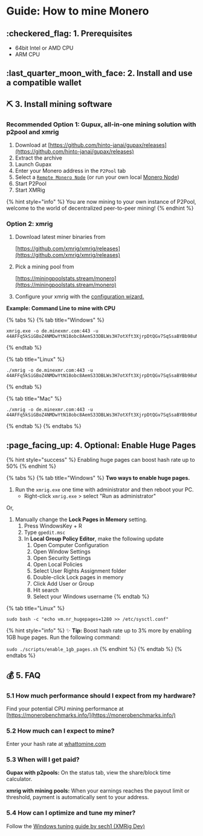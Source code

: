 # Guide: How to mine Monero

## :checkered\_flag: 1. Prerequisites

* 64bit Intel or AMD CPU
* ARM CPU

## :last\_quarter\_moon\_with\_face: 2. Install and use a compatible wallet

## :pick: 3. Install mining software

### Recommended Option 1: Gupux, all-in-one mining solution with p2pool and xmrig

1. Download at [https://github.com/hinto-janai/gupax/releases](https://github.com/hinto-janai/gupax/releases)
2. Extract the archive
3. Launch Gupax
4. Enter your Monero address in the `P2Pool` tab
5. Select a [`Remote Monero Node`](https://github.com/hinto-janai/gupax#remote-monero-nodes) (or run your own local [Monero Node](https://github.com/hinto-janai/gupax#running-a-local-monero-node))
6. Start P2Pool
7. Start XMRig

{% hint style="info" %}
You are now mining to your own instance of P2Pool, welcome to the world of decentralized peer-to-peer mining!
{% endhint %}

### Option 2: xmrig

1.  Download latest miner binaries from

    [https://github.com/xmrig/xmrig/releases](https://github.com/xmrig/xmrig/releases)
2.  Pick a mining pool from

    [https://miningpoolstats.stream/monero](https://miningpoolstats.stream/monero)
3. Configure your xmrig with the [configuration wizard.](https://xmrig.com/wizard)

**Example: Command Line to mine with CPU**

{% tabs %}
{% tab title="Windows" %}
```
xmrig.exe -o de.minexmr.com:443 -u 44AFFq5kSiGBoZ4NMDwYtN18obc8AemS33DBLWs3H7otXft3XjrpDtQGv7SqSsaBYBb98uNbr2VBBEt7f2wfn3RVGQBEP3A
```
{% endtab %}

{% tab title="Linux" %}
```
./xmrig -o de.minexmr.com:443 -u 44AFFq5kSiGBoZ4NMDwYtN18obc8AemS33DBLWs3H7otXft3XjrpDtQGv7SqSsaBYBb98uNbr2VBBEt7f2wfn3RVGQBEP3A
```
{% endtab %}

{% tab title="Mac" %}
```
./xmrig -o de.minexmr.com:443 -u 44AFFq5kSiGBoZ4NMDwYtN18obc8AemS33DBLWs3H7otXft3XjrpDtQGv7SqSsaBYBb98uNbr2VBBEt7f2wfn3RVGQBEP3A
```
{% endtab %}
{% endtabs %}

## :page\_facing\_up: 4. Optional: Enable Huge Pages

{% hint style="success" %}
Enabling huge pages can boost hash rate up to 50%
{% endhint %}

{% tabs %}
{% tab title="Windows" %}
**Two ways to enable huge pages.**

1. Run the `xmrig.exe` one time with administrator  and then reboot your PC.
   * Right-click `xmrig.exe` > select  "Run as administrator"

Or,

1. Manually change the **Lock Pages in Memory** setting.
   1. Press WindowsKey + R&#x20;
   2. Type `gpedit.msc`
   3. In **Local Group Policy Editor**, make the following update
      1. Open Computer Configuration
      2. Open Window Settings
      3. Open Security Settings
      4. Open Local Policies
      5. Select User Rights Assignment folder
      6. Double-click Lock pages in memory
      7. Click Add User or Group
      8. Hit search
      9. Select your Windows username
{% endtab %}

{% tab title="Linux" %}
```
sudo bash -c "echo vm.nr_hugepages=1280 >> /etc/sysctl.conf"
```

{% hint style="info" %}
:sparkles: **Tip:** Boost hash rate up to 3% more by enabling 1GB huge pages. Run the following command:

`sudo ./scripts/enable_1gb_pages.sh`
{% endhint %}
{% endtab %}
{% endtabs %}

## :moneybag: 5. FAQ

### 5.1 How much performance should I expect from my hardware?

Find your potential CPU mining performance at [https://monerobenchmarks.info/](https://monerobenchmarks.info/)

### 5.2 How much can I expect to mine?

Enter your hash rate at [whattomine.com](https://www.whattomine.com/coins/101-xmr-randomx)

### 5.3 When will I get paid?

**Gupax with p2pools:** On the status tab, view the share/block time calculator.

**xmrig with mining pools:** When your earnings reaches the payout limit or threshold, payment is automatically sent to your address.

### 5.4 How can I optimize and tune my miner?

Follow the [Windows tuning guide by sech1 (XMRig Dev)](https://www.reddit.com/r/MoneroMining/comments/f18825/windows\_10\_tuning\_guide\_for\_randomx\_mining/)
